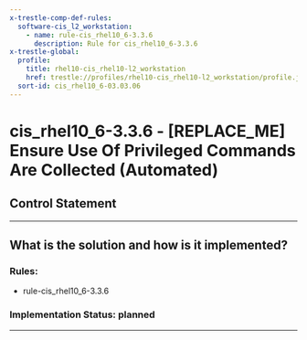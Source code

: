 ```yaml
---
x-trestle-comp-def-rules:
  software-cis_l2_workstation:
    - name: rule-cis_rhel10_6-3.3.6
      description: Rule for cis_rhel10_6-3.3.6
x-trestle-global:
  profile:
    title: rhel10-cis_rhel10-l2_workstation
    href: trestle://profiles/rhel10-cis_rhel10-l2_workstation/profile.json
  sort-id: cis_rhel10_6-03.03.06
---
```


# cis_rhel10_6-3.3.6 - \[REPLACE_ME\] Ensure Use Of Privileged Commands Are Collected (Automated)

## Control Statement

______________________________________________________________________

## What is the solution and how is it implemented?

<!-- For implementation status enter one of: implemented, partial, planned, alternative, not-applicable -->

<!-- Note that the list of rules under ### Rules: is read-only and changes will not be captured after assembly to JSON -->

<!-- Add control implementation description here for control: cis_rhel10_6-3.3.6 -->

### Rules:

  - rule-cis_rhel10_6-3.3.6

### Implementation Status: planned

______________________________________________________________________
